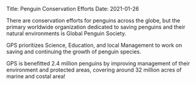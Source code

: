 Title: Penguin Conservation Efforts
Date: 2021-01-26

There are conservation efforts for penguins across the globe, but the primary worldwide organization dedicated to saving penguins and their natural environments is Global Penguin Society.

GPS prioritizes Science, Education, and local Management to work on saving and continuing the growth of penguin species.

GPS is benefitted 2.4 million penguins by improving management of their environment and protected areas, covering around 32 million acres of marine and costal area!
